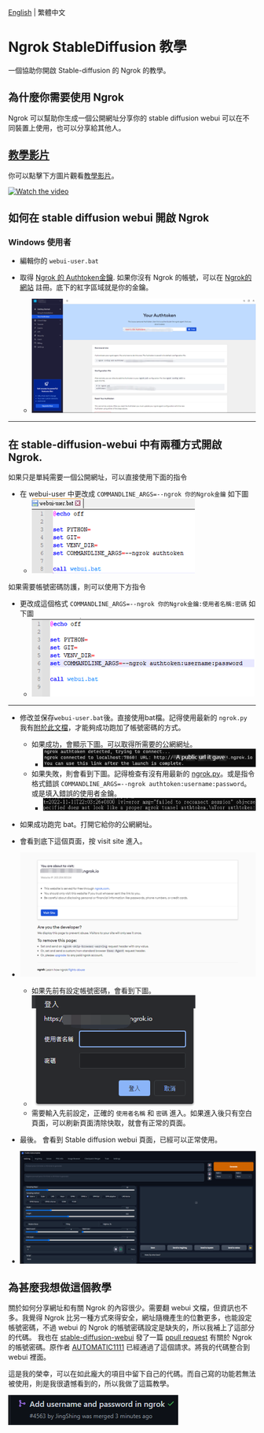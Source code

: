 [English](README.md) | 繁體中文
# Ngrok StableDiffusion 教學
一個協助你開啟 Stable-diffusion 的 Ngrok 的教學。

## 為什麼你需要使用 Ngrok
Ngrok 可以幫助你生成一個公開網址分享你的 stable diffusion webui 可以在不同裝置上使用，也可以分享給其他人。

## [教學影片](https://youtu.be/Dgcz315UjbM)
你可以點擊下方圖片觀看[教學影片](https://youtu.be/Dgcz315UjbM)。

<a href="http://www.youtube.com/watch?feature=player_embedded&v=Dgcz315UjbM" target="_blank">
 <img src="http://img.youtube.com/vi/Dgcz315UjbM/mqdefault.jpg" alt="Watch the video"/>
</a>

## 如何在 stable diffusion webui 開啟 Ngrok
### Windows 使用者
* 編輯你的 ```webui-user.bat```

* 取得 [Ngrok 的 Authtoken金鑰](https://dashboard.ngrok.com/get-started/your-authtoken). 如果你沒有 Ngrok 的帳號，可以在 [Ngrok的網站](https://ngrok.com/) 註冊。底下的紅字區域就是你的金鑰。
  * ![authtoken](sample/authtoken.png)

---
## 在 stable-diffusion-webui 中有兩種方式開啟 Ngrok.

如果只是單純需要一個公開網址，可以直接使用下面的指令

* 在 webui-user 中更改成 ```COMMANDLINE_ARGS=--ngrok 你的Ngrok金鑰``` 如下圖
  * ![sample](sample/auth_only.png)

如果需要帳號密碼防護，則可以使用下方指令

* 更改成這個格式 ```COMMANDLINE_ARGS=--ngrok 你的Ngrok金鑰:使用者名稱:密碼``` 如下圖
  * ![pw](sample/pw.png)
---
* 修改並保存```webui-user.bat```後。直接使用bat檔。記得使用最新的 ```ngrok.py``` 我有[附於此文檔](modules/ngrok.py)，才能夠成功跑加了帳號密碼的方式。
  * 如果成功，會顯示下圖。可以取得所需要的公網網址。
    * ![success](sample/ngrok_hint.png)
  * 如果失敗，則會看到下圖。記得檢查有沒有用最新的 [ngrok.py](modules/ngrok.py)。或是指令格式錯誤 ```COMMANDLINE_ARGS=--ngrok authtoken:username:password```。或是填入錯誤的使用者金鑰。
    * ![fail](sample/fail.png)
    
* 如果成功跑完 bat。打開它給你的公網網址。
 * 會看到底下這個頁面，按 visit site 進入。
 * ![page](sample/page.png)
   * 如果先前有設定帳號密碼，會看到下圖。
   * ![pw](sample/page_pw.png)
   * 需要輸入先前設定，正確的 ```使用者名稱``` 和 ```密碼``` 進入。如果進入後只有空白頁面，可以刷新頁面清除快取，就會有正常的頁面。
* 最後。 會看到 Stable diffusion webui 頁面，已經可以正常使用。 
 * ![sd](sample/sd.png)
## 為甚麼我想做這個教學
關於如何分享網址和有關 Ngrok 的內容很少。需要翻 webui 文檔，但資訊也不多。我覺得 Ngrok 比另一種方式來得安全，網址隨機產生的位數更多，也能設定帳號密碼，不過 webui 的 Ngrok 的帳號密碼設定是缺失的，所以我補上了這部分的代碼。
我也在 [stable-diffusion-webui](https://github.com/AUTOMATIC1111/stable-diffusion-webui) 發了一篇 [ppull request](https://github.com/AUTOMATIC1111/stable-diffusion-webui/pull/4563) 有關於 Ngrok 的帳號密碼。原作者 [AUTOMATIC1111](https://github.com/AUTOMATIC1111) 已經通過了這個請求。將我的代碼整合到 webui 裡面。

這是我的榮幸，可以在如此龐大的項目中留下自己的代碼。而自己寫的功能若無法被使用，則是我很遺憾看到的，所以我做了這篇教學。

![merge](sample/merge.png)
